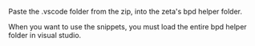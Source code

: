 Paste the .vscode folder from the zip, into the zeta's bpd helper folder.

When you want to use the snippets, you must load the entire bpd helper folder in visual studio.
